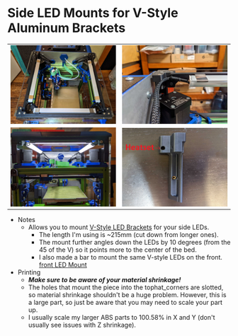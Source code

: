 Side LED Mounts for V-Style Aluminum Brackets
============
<table width=100%>
<TR><TD width=50% align="center"><img src="Images/topview.jpg"></TD>
<TD width=50% align="center"><img src="Images/closeup.jpg"></TD>
</TR>
<TR><TD width=50% align="center"><img src="Images/lights.jpg"></TD>
<TD width=50% align="center"><img src="Images/heatset_location.jpg"></TD>
</TR>
</TABLE>

- Notes
   - Allows you to mount <a href="https://www.aliexpress.com/item/2251832693313513.html">V-Style LED Brackets</A> for your side LEDs. 
     - The length I'm using is ~215mm (cut down from longer ones).  
     - The mount further angles down the LEDs by 10 degrees (from the 45 of the V) so it points more to the center of the bed.  
     - I also made a bar to mount the same V-style LEDs on the front.  <a href="../long-front_door_seal_single_piece">front LED Mount</A>
- Printing
	 - ***Make sure to be aware of your material shrinkage!***  
	 - The holes that mount the piece into the tophat_corners are slotted, so material shrinkage shouldn't be a huge problem.    However, this is a large part, so just be aware that you may need to scale your part up.
  	 -  I usually scale my larger ABS parts to 100.58% in X and Y (don't usually see issues with Z shrinkage).
